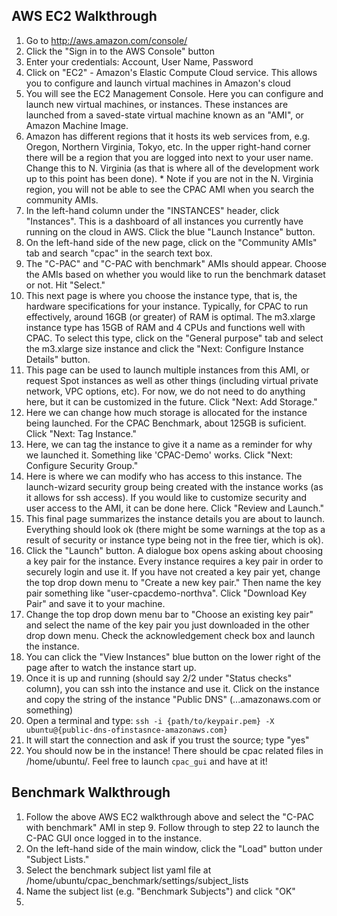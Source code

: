 AWS EC2 Walkthrough
-------------------
1) Go to http://aws.amazon.com/console/
2) Click the "Sign in to the AWS Console" button
3) Enter your credentials: Account, User Name, Password
4) Click on "EC2" - Amazon's Elastic Compute Cloud service. This allows you to configure and launch virtual machines in Amazon's cloud
5) You will see the EC2 Management Console. Here you can configure and launch new virtual machines, or instances. These instances are launched from a saved-state virtual machine known as an "AMI", or Amazon Machine Image.
6) Amazon has different regions that it hosts its web services from, e.g. Oregon, Northern Virginia, Tokyo, etc. In the upper right-hand corner there will be a region that you are logged into next to your user name. Change this to N. Virginia (as that is where all of the development work up to this point has been done). * Note if you are not in the N. Virginia region, you will not be able to see the CPAC AMI when you search the community AMIs.
7) In the left-hand column under the "INSTANCES" header, click "Instances". This is a dashboard of all instances you currently have running on the cloud in AWS. Click the blue "Launch Instance" button.
8) On the left-hand side of the new page, click on the "Community AMIs" tab and search "cpac" in the search text box.
9) The "C-PAC" and "C-PAC with benchmark" AMIs should appear. Choose the AMIs based on whether you would like to run the benchmark dataset or not. Hit "Select."
10) This next page is where you choose the instance type, that is, the hardware specifications for your instance. Typically, for CPAC to run effectively, around 16GB (or greater) of RAM is optimal. The m3.xlarge instance type has 15GB of RAM and 4 CPUs and functions well with CPAC. To select this type, click on the "General purpose" tab and select the m3.xlarge size instance and click the "Next: Configure Instance Details" button.
11) This page can be used to launch multiple instances from this AMI, or request Spot instances as well as other things (including virtual private network, VPC options, etc). For now, we do not need to do anything here, but it can be customized in the future. Click "Next: Add Storage."
12) Here we can change how much storage is allocated for the instance being launched. For the CPAC Benchmark, about 125GB is suficient. Click "Next: Tag Instance."
13) Here, we can tag the instance to give it a name as a reminder for why we launched it. Something like 'CPAC-Demo' works. Click "Next: Configure Security Group."
14) Here is where we can modify who has access to this instance. The launch-wizard security group being created with the instance works (as it allows for ssh access). If you would like to customize security and user access to the AMI, it can be done here. Click "Review and Launch."
15) This final page summarizes the instance details you are about to launch. Everything should look ok (there might be some warnings at the top as a result of security or instance type being not in the free tier, which is ok).
16) Click the "Launch" button. A dialogue box opens asking about choosing a key pair for the instance. Every instance requires a key pair in order to securely login and use it. If you have not created a key pair yet, change the top drop down menu to "Create a new key pair." Then name the key pair something like "user-cpacdemo-northva". Click "Download Key Pair" and save it to your machine.
17) Change the top drop down menu bar to "Choose an existing key pair" and select the name of the key pair you just downloaded in the other drop down menu. Check the acknowledgement check box and launch the instance.
18) You can click the "View Instances" blue button on the lower right of the page after to watch the instance start up.
19) Once it is up and running (should say 2/2 under "Status checks" column), you can ssh into the instance and use it. Click on the instance and copy the string of the instance "Public DNS" (...amazonaws.com or something)
20) Open a terminal and type: `ssh -i {path/to/keypair.pem} -X ubuntu@{public-dns-ofinstasnce-amazonaws.com}`
21) It will start the connection and ask if you trust the source; type "yes"
22) You should now be in the instance! There should be cpac related files in /home/ubuntu/. Feel free to launch `cpac_gui` and have at it!

Benchmark Walkthrough
---------------------
1) Follow the above AWS EC2 walkthrough above and select the "C-PAC with benchmark" AMI in step 9. Follow through to step 22 to launch the C-PAC GUI once logged in to the instance.
2) On the left-hand side of the main window, click the "Load" button under "Subject Lists."
3) Select the benchmark subject list yaml file at /home/ubuntu/cpac_benchmark/settings/subject_lists
4) Name the subject list (e.g. "Benchmark Subjects") and click "OK"
5) 

